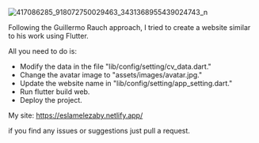 ![417086285_918072750029463_3431368955439024743_n](https://github.com/eslamelezaby98/meme_quiz/assets/85620139/0da8c05b-c2ec-431e-b9bf-0f857fa89b65)


Following the Guillermo Rauch approach, I tried to create a website similar to his work using Flutter. 

All you need to do is:

- Modify the data in the file "lib/config/setting/cv_data.dart."
- Change the avatar image to "assets/images/avatar.jpg."
- Update the website name in "lib/config/setting/app_setting.dart."
- Run flutter build web.
- Deploy the project.

My site: https://eslamelezaby.netlify.app/

if you find any issues or suggestions just pull a request.

